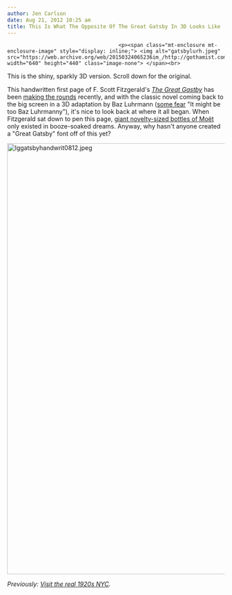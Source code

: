 ```yaml
---
author: Jen Carlson
date: Aug 21, 2012 10:25 am
title: This Is What The Opposite Of The Great Gatsby In 3D Looks Like
---
```


	
										<p><span class="mt-enclosure mt-enclosure-image" style="display: inline;"> <img alt="gatsbylurh.jpeg" src="https://web.archive.org/web/20150324065236im_/http://gothamist.com/attachments/arts_jen/gatsbylurh.jpeg" width="640" height="440" class="image-none"> </span><br>
<span class="photo_caption">This is the shiny, sparkly 3D version. Scroll down for the original.</span></p>

<p>This handwritten first page of F. Scott Fitzgerald&apos;s <a href="https://web.archive.org/web/20150324065236/http://gothamist.com/tags/thegreatgatsby"><em>The Great Gastby</em></a> has been <a href="https://web.archive.org/web/20150324065236/http://espressobrooklyn.tumblr.com/post/29502322263/great-gatsby-manuscript-page-1">making the rounds</a> recently, and with the classic novel coming back to the big screen in a 3D adaptation by Baz Luhrmann (<a href="https://web.archive.org/web/20150324065236/http://gothamist.com/2012/08/20/jazz_age_lawn_party_revelers_discus.php#photo-6">some fear</a> &quot;It might be too Baz Luhrmanny&quot;), it&apos;s nice to look back at where it all began. When Fitzgerald sat down to pen this page, <a href="https://web.archive.org/web/20150324065236/http://gothamist.com/2012/05/23/the_great_gatsby_trailer_is_here.php">giant novelty-sized bottles of Mo&#xEB;t</a> only existed in booze-soaked dreams. Anyway, why hasn&apos;t anyone created a &quot;Great Gatsby&quot; font off of this yet?</p>

<p><span class="mt-enclosure mt-enclosure-image" style="display: inline;"> <img alt="lggatsbyhandwrit0812.jpeg" src="https://web.archive.org/web/20150324065236im_/http://gothamist.com/attachments/arts_jen/lggatsbyhandwrit0812.jpeg" width="640" height="998" class="image-none"> </span></p>

<p><em>Previously: <a href="https://web.archive.org/web/20150324065236/http://gothamist.com/2012/05/23/21_photos_of_new_york_city_in_1922.php#photo-1">Visit the real 1920s NYC</a>.</em></p>					
										
									
				